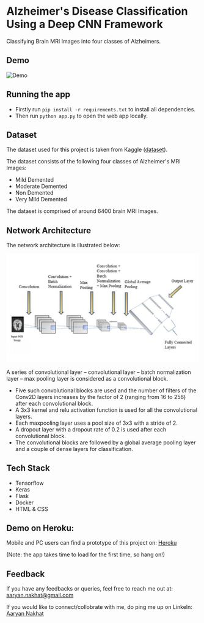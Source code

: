
# Alzheimer's Disease Classification Using a Deep CNN Framework

Classifying Brain MRI Images into four classes of Alzheimers.


## Demo

![Demo](miscellaneous/demo-alzheimers.gif)


## Running the app

- Firstly run <code>pip install -r requirements.txt</code> to install all dependencies.
- Then run <code>python app.py</code> to open the web app locally.


## Dataset

The dataset used for this project is taken from Kaggle (<a href = "https://www.kaggle.com/datasets/tourist55/alzheimers-dataset-4-class-of-images">dataset</a>).

The dataset consists of the following four classes of Alzheimer's MRI Images:

* Mild Demented
* Moderate Demented
* Non Demented
* Very Mild Demented

The dataset is comprised of around 6400 brain MRI Images.

## Network Architecture

The network architecture is illustrated below:

![](miscellaneous/network_architecture.jpg)

A series of convolutional layer – convolutional layer – batch normalization layer – max pooling layer is considered as a convolutional block. 
* Five such convolutional blocks are used and the number of filters of the Conv2D layers increases by the factor of 2 (ranging from 16 to 256) after each convolutional block.
* A 3x3 kernel and relu activation function is used for all the convolutional layers.
* Each maxpooling layer uses a pool size of 3x3 with a stride of 2.
* A dropout layer with a dropout rate of 0.2 is used after each convolutional block.
* The convolutional blocks are followed by a global average pooling layer and a couple of dense layers for classification.

## Tech Stack

* Tensorflow
* Keras
* Flask
* Docker
* HTML & CSS

## Demo on Heroku:
Mobile and PC users can find a prototype of this project on: <a href = "https://alzheimers-aaryan-nakhat.herokuapp.com/" target="_blank">Heroku</a>

(Note: the app takes time to load for the first time, so hang on!)


## Feedback

If you have any feedbacks or queries, feel free to reach me out at: aaryan.nakhat@gmail.com

If you would like to connect/collobrate with me, do ping me up on Linkeln: <a href = "www.linkedin.com/in/aaryan-nak" target="_blank">Aaryan Nakhat</a>


